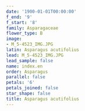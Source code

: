 ```yaml
---
date: '1900-01-01T00:00:00'
f_end: '9'
f_start: '8'
family: Asparagaceae
flower_type: B
image:
- M_5-4523_IMG.JPG
latin: Asparagus acutifolius
lead: M_5-4523_IMG.JPG
lead_sample: false
name: index.en
order: Asparagus
parallel: false
petals: '6'
petals_joined: false
star_shape: false
title: Asparagus acutifolius
---
```

